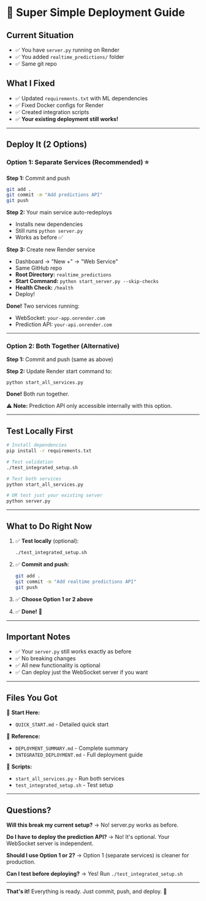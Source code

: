 # 🚀 Super Simple Deployment Guide

## Current Situation
- ✅ You have `server.py` running on Render
- ✅ You added `realtime_predictions/` folder
- ✅ Same git repo

## What I Fixed
- ✅ Updated `requirements.txt` with ML dependencies
- ✅ Fixed Docker configs for Render
- ✅ Created integration scripts
- ✅ **Your existing deployment still works!**

---

## Deploy It (2 Options)

### Option 1: Separate Services (Recommended) ⭐

**Step 1:** Commit and push
```bash
git add .
git commit -m "Add predictions API"
git push
```

**Step 2:** Your main service auto-redeploys
- Installs new dependencies
- Still runs `python server.py`
- Works as before ✅

**Step 3:** Create new Render service
- Dashboard → "New +" → "Web Service"
- Same GitHub repo
- **Root Directory:** `realtime_predictions`
- **Start Command:** `python start_server.py --skip-checks`
- **Health Check:** `/health`
- Deploy!

**Done!** Two services running:
- WebSocket: `your-app.onrender.com`
- Prediction API: `your-api.onrender.com`

---

### Option 2: Both Together (Alternative)

**Step 1:** Commit and push (same as above)

**Step 2:** Update Render start command to:
```
python start_all_services.py
```

**Done!** Both run together.

⚠️ **Note:** Prediction API only accessible internally with this option.

---

## Test Locally First

```bash
# Install dependencies
pip install -r requirements.txt

# Test validation
./test_integrated_setup.sh

# Test both services
python start_all_services.py

# OR test just your existing server
python server.py
```

---

## What to Do Right Now

1. ✅ **Test locally** (optional):
   ```bash
   ./test_integrated_setup.sh
   ```

2. ✅ **Commit and push**:
   ```bash
   git add .
   git commit -m "Add realtime predictions API"
   git push
   ```

3. ✅ **Choose Option 1 or 2 above**

4. ✅ **Done!** 🎉

---

## Important Notes

- ✅ Your `server.py` still works exactly as before
- ✅ No breaking changes
- ✅ All new functionality is optional
- ✅ Can deploy just the WebSocket server if you want

---

## Files You Got

📄 **Start Here:**
- `QUICK_START.md` - Detailed quick start

📄 **Reference:**
- `DEPLOYMENT_SUMMARY.md` - Complete summary
- `INTEGRATED_DEPLOYMENT.md` - Full deployment guide

📄 **Scripts:**
- `start_all_services.py` - Run both services
- `test_integrated_setup.sh` - Test setup

---

## Questions?

**Will this break my current setup?**
→ No! server.py works as before.

**Do I have to deploy the prediction API?**
→ No! It's optional. Your WebSocket server is independent.

**Should I use Option 1 or 2?**
→ Option 1 (separate services) is cleaner for production.

**Can I test before deploying?**
→ Yes! Run `./test_integrated_setup.sh`

---

**That's it!** Everything is ready. Just commit, push, and deploy. 🚀

